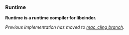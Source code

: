 ### Runtime

**Runtime is a runtime compiler for libcinder.**   

*Previous implementation has moved to [mac_cling branch](https://github.com/simongeilfus/Cinder-Runtime/tree/mac_cling).*